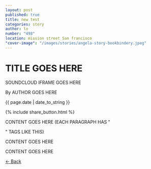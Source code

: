 ```yaml
---
layout: post
published: true
title: new test
categories: story
author: lo
number: "498"
location: mission street San francisco
"cover-image": "/images/stories/angela-story-bookbindery.jpeg"
---
```


<div class="post-image" style="background-image:url('/assets/images/stories/DSC_0320.jpg');">
<h1 class="post-title">TITLE GOES HERE</h1>
</div>

SOUNDCLOUD IFRAME GOES HERE

<p class="author"> By AUTHOR GOES HERE </p>
<p class="meta">{{ page.date | date_to_string }}</p>

{% include share_button.html %}

<div class="padding">

<p>CONTENT GOES HERE (EACH PARAGRAPH HAS "<p>" TAGS LIKE THIS) </p>

<p>CONTENT GOES HERE</p>

<p>CONTENT GOES HERE</p>


</div>

<p class="back-arrow"><a href="/">&larr; Back</a></p>

<input type="hidden" class="post_location" name="post_location" value="mission street san francisco">